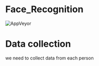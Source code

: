 # Face_Recognition  
![AppVeyor](https://img.shields.io/appveyor/build/kabi/Face_Recognition.git?style=plastic)
# Data collection
we need to collect data from each person
 
